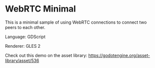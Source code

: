 # WebRTC Minimal

This is a minimal sample of using WebRTC connections to connect two peers to each other.

Language: GDScript

Renderer: GLES 2

Check out this demo on the asset library: https://godotengine.org/asset-library/asset/536
